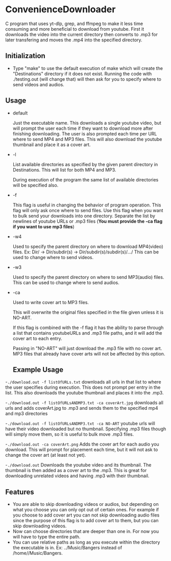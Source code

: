 # ConvenienceDownloader
C program that uses yt-dlp, grep, and ffmpeg to make it less time consuming and more beneficial to download from youtube. First it downloads the video into the current directory then converts to .mp3 for later transfering and moves the .mp4 into the specified directory.

## Initialization
  - Type "make" to use the default execution of make which will create the "Destinations" directory if it does not exist. Running the code with ./testing.out (will change that) will then ask for you to specify where to send videos and audios.

## Usage
  - default
    
    Just the executable name. This downloads a single youtube video, but will prompt the user each time if they want to download more after finishing downloading. The user is also prompted each time per URL where to send MP4 and MP3 files. This will also download the youtube thumbnail and place it as a cover art.
  - -l
  
    List available directories as specified by the given parent directory in Destinations. This will list for both MP4 and MP3.
    
    During execution of the program the same list of available directories will be specified also.
  - -f
  
    This flag is useful in changing the behavior of program operation. This flag will only ask once where to send files. Use this flag when you want to bulk send your downloads into one directory.
    Separate the list by newlines of youtube URLs or .mp3 files (**You must provide the -ca flag if you want to use mp3 files**)
  - -w4
  
    Used to specify the parent directory on where to download MP4(video) files. Ex: Dir/ -> Dir/subdir(s) -> Dir/subdir(s)/subdir(s)/.../ This can be used to change where to send videos.
  - -w3
  
    Used to specify the parent directory on where to send MP3(audio) files. This can be used to change where to send audios.
  - -ca
  
    Used to write cover art to MP3 files. 
    
    This will overwrite the original files specified in the file given unless it is NO-ART.
    
    If this flag is combined with the -f flag it has the ability to parse through a list
    that contains youtubeURLs and .mp3 file paths, and it will add the cover art to each entry.
    
    Passing in "NO-ART" will just download the .mp3 file with no cover art. MP3 files that already have cover arts will not be affected by this option.
    
    ## Example Usage
  
  -```./download.out -f listOfURLs.txt``` downloads all urls in that list to where the user specifies during execution. This does not prompt per entry in the list. This also downloads the youtube thumbnail and places it into the .mp3.
  
  -```./download.out -f listOfURLsANDMP3.txt -ca coverArt.jpg``` downloads all urls and adds coverArt.jpg to .mp3 and sends them to the specified mp4 and mp3 directories

  -```./download.out -f listOfURLsANDMP3.txt -ca NO-ART``` youtube urls will have their video downloaded but no thumbnail. Specifying .mp3 files though will simply move them, so it is useful to bulk move .mp3 files.
  
  -```./download.out -ca coverArt.png``` Adds the cover art for each audio you download. This will prompt for placement each time, but it will not ask to change the cover art (at least not yet).

  -```./download.out``` Downloads the youtube video and its thumbnail. The thumbnail is then added as a cover art to the .mp3. This is great for downloading unrelated videos and having .mp3 with their thumbnail.

  ## Features
  - You are able to skip downloading videos or audios, but depending on what you choose you can only opt out of certain ones. For example if you choose to add cover art you can not skip downloading audio files since the purpose of this flag is to add cover art to them, but you can skip downloading videos.
  - Now can choose directories that are deeper than one in. For now you will have to type the entire path.
  - You can use relative paths as long as you execute within the directory the executable is in. Ex: ../Music/Bangers instead of /home/<user>/Music/Bangers.
